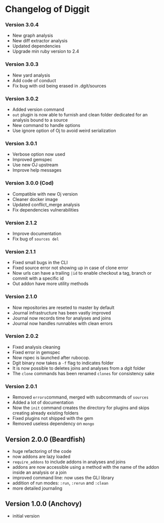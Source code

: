 # Changelog of Diggit

### Version 3.0.4
* New graph analysis
* New diff extractor analysis
* Updated dependencies
* Upgrade min ruby version to 2.4

### Version 3.0.3
* New yard analysis
* Add code of conduct
* Fix bug with oid being erased in .dgit/sources

### Version 3.0.2
* Added version command
* `out` plugin is now able to furnish and clean folder dedicated for an analysis bound to a source
* New command to handle options
* Use ignore option of Oj to avoid weird serialization

### Version 3.0.1
* Verbose option now used
* Improved gemspec
* Use new OJ upstream
* Improve help messages

### Version 3.0.0 (Cod)
* Compatible with new Oj version
* Cleaner docker image
* Updated conflict_merge analysis
* Fix dependencies vulnerabilities

### Version 2.1.2
* Improve documentation
* Fix bug of `sources del`

### Version 2.1.1
* Fixed small bugs in the CLI
* Fixed source error not showing up in case of clone error
* Now urls can have a trailing `|id` to enable checkout a tag, branch or commit with a specific id
* Out addon have more utility methods

### Version 2.1.0
* Now repositories are reseted to master by default
* Journal infrastructure has been vastly improved
* Journal now records time for analyses and joins
* Journal now handles runnables with clean errors

### Version 2.0.2
* Fixed analysis cleaning
* Fixed error in gemspec
* Now rspec is launched after rubocop.
* Dgit binary now takes a `-f` flag to indicates folder
* It is now possible to deletes joins and analyses from a dgit folder
* The `clone` commands has been renamed `clones` for consistency sake

### Version 2.0.1
* Removed `errors`command, merged with subcommands of `sources`
* Added a lot of documentation
* Now the `init` command creates the directory for plugins and skips creating already existing folders
* Fixed plugins not shipped with the gem
* Removed useless dependency on `mongo`

## Version 2.0.0 (Beardfish)
* huge refactoring of the code
* now addons are lazy loaded
* `require_addons` to include addons in analyses and joins
* addons are now accessible using a method with the name of the addon inside an analysis or a join
* improved command line: now uses the GLI library
* addition of run modes: `:run`, `:rerun` and `:clean`
* more detailed journaling

## Version 1.0.0 (Anchovy)
* initial version
